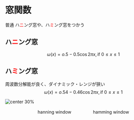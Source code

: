 <!-- 自動生成されたプリアンブル ここから -->
<!-- // $width:"841.89" -->
<!-- // $height:"595.28" -->
<!-- // $page_number:"true" -->
<!-- // $page:"43" -->
<!-- // $absolute_page:"43" -->
<!-- // $h2:"none" -->
<!-- // $h3:"none" -->
<!-- // $title:"true" -->
<!-- // $state_title:"2" -->
<!-- 自動生成されたプリアンブル ここまで -->

<!-- 前のページから引き継いだタイトル ここから -->
<!-- 前のページから引き継いだタイトル ここまで -->


# 窓関数
普通 ハ<font color="red">ニ</font>ング窓や、ハ<font color="red">ミ</font>ング窓をつかう
## ハ<font color="red">ニ</font>ング窓
$$
\omega(x) = o.5 - 0.5 \cos 2 \pi x, \text{if } 0 \leq x \leq 1
$$
## ハ<font color="red">ミ</font>ング窓
周波数分解能が良く、ダイナミック・レンジが狭い
$$
\omega(x) = o.54 - 0.46 \cos 2 \pi x, \text{if } 0 \leq x \leq 1
$$

![center 30%](./img/han_hamm.png)
<center>hanning window　　　　　hamming window</center>

